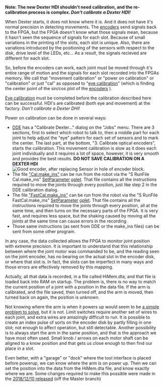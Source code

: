 **Note: The new Dexter HDI shouldn't need calibration, and the re-calibration process is complex. _Don't calibrate a Dexter HDI!_**

When Dexter starts, it does not know where it is. And it does not have it's normal precision in detecting movements. The [encoders](Encoders) send signals back to the FPGA, but the FPGA doesn't know what those signals mean, because it hasn't seen the sequence of signals for each slot. Because of small variations in the printing of the slots, each slot is unique. Also, there are variations introduced by the positioning of the sensors with respect to the disk, drive level of the LEDs, etc... As a result, the signals recieved are different for each slot. 

So, before the encoders can work, each joint must be moved through it's entire range of motion and the signals for each slot recorded into the FPGAs memory. We call that "movement calibration" or "power on calibration" or "calibration" or just "cal" as opposed to "[eye calibration](Encoders#calibration)" (which is finding the center point of the sin/cos plot of the [encoders](Encoders) ). 

[Eye calibration](Encoders#calibration) must be completed before the calibration described here can be successful. HDI's are calibrated (both eye and movement) at the factory. _Don't calibrate a Dexter DHI!_

Power on calibration can be done in several ways:
- [DDE](DDE) has a "Calibrate Dexter..." dialog on the "Jobs" menu. There are 3 sections, first to select which robot to talk to, then a middle part for each joint to help adjust the "eye" pattern for each set of sensors and to mark the center. The last part, at the bottom, "3. Calibrate optical encoders", starts the calibration. This movement calibration is slow as it does each joint individually and it requires a lot of space, however, it is very smooth and provides the best results. **DO NOT SAVE CALIBRATION ON A DEXTER HDI** <BR>![Good encoder, after replacing Sensor in hole of encoder block.](https://user-images.githubusercontent.com/419392/59716213-6d9df300-91ca-11e9-87d6-0b530f39fb61.png)
- The file ["Cal.make_ins"](https://github.com/HaddingtonDynamics/Dexter/blob/master/Firmware/Cal.make_ins) can be run from the robot via the "S RunFile Cal.make_ins" [SetParameter](set-parameter-oplet) [oplet](Command-oplet-instruction). That file contains all the instructions required to move the joints through every position, just like step 2 in the DDE calibration dialog.
- The file ["FastCal.make_ins"](https://github.com/HaddingtonDynamics/Dexter/blob/master/Firmware/FastCal.make_ins) can be run from the robot via the "S RunFile FastCal.make_ins" [SetParameter](set-parameter-oplet) [oplet](Command-oplet-instruction). That file contains all the instructions required to move the joints through every position, all at the same time, and then turns on the necessary parts of the FPGA. It is very fast, and requires less space, but the shaking caused by moving all the joints at the same time can cause errors in the recording.
- Those same instructions (as sent from DDE or the make_ins files) can be sent from some other program. 

In any case, the data collected allows the FPGA to monitor joint position with extreme precision. It is important to understand that this relationship between where the joint motor was commanded to be, and the reading seen on the joint encoder, has no bearing on the actual slot in the encoder disk, or where that slot is. In fact, the slots can be imperfect in many ways and those errors are effectively removed by this mapping.

Actually, all that data is recorded, in a file called HiMem.dta, and that file is loaded back into RAM on startup. The problem is, there is no way to match the current position of a joint with a position in the data file. If the arm is calibrated, and the file saved, then turned off, and the arm is moved, then turned back on again, the position is unknown. 

Not knowing where the arm is when it powers up would seem to be [a simple problem to solve](https://github.com/HaddingtonDynamics/Dexter/issues/5), but it is not. Limit switches require another set of wires to each joint, and extra wires are amazingly difficult to run. It is possible to create an index pulse of sorts on the encoder disk by partly filling in one slot; not enough to affect operation, but still detectable. Another possibility is to always start the arm in the same position, and that is the approach we have most often used. Small knob / arrows on each motor shaft can be aligned to a know position and that gets us close enough to then find our place in a slot. 

Even better, with a "garage" or "dock" where the tool interface is placed before powerup, we can know where the arm is on power up. Then we can set the position into the data from the HiMem.dta file, and know exactly where we are. Some changes required to make this possible were made in the [2018/12/10 released](https://github.com/HaddingtonDynamics/Dexter/commit/50257ea7178e0d76e99f8571c61051b56fff7421) (off the Master branch)
